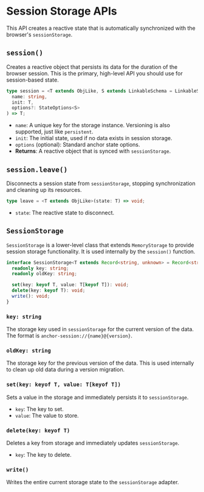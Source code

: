 # Session Storage APIs

This API creates a reactive state that is automatically synchronized with the browser's `sessionStorage`.

## `session()`

Creates a reactive object that persists its data for the duration of the browser session. This is the primary, high-level API you should use for session-based state.

```typescript
type session = <T extends ObjLike, S extends LinkableSchema = LinkableSchema>(
  name: string,
  init: T,
  options?: StateOptions<S>
) => T;
```

- `name`: A unique key for the storage instance. Versioning is also supported, just like `persistent`.
- `init`: The initial state, used if no data exists in session storage.
- `options` (optional): Standard anchor state options.
- **Returns**: A reactive object that is synced with `sessionStorage`.

## `session.leave()`

Disconnects a session state from `sessionStorage`, stopping synchronization and cleaning up its resources.

```typescript
type leave = <T extends ObjLike>(state: T) => void;
```

- `state`: The reactive state to disconnect.

## `SessionStorage`

`SessionStorage` is a lower-level class that extends `MemoryStorage` to provide session storage functionality. It is used internally by the `session()` function.

```typescript
interface SessionStorage<T extends Record<string, unknown> = Record<string, unknown>> extends MemoryStorage<T> {
  readonly key: string;
  readonly oldKey: string;

  set(key: keyof T, value: T[keyof T]): void;
  delete(key: keyof T): void;
  write(): void;
}
```

### `key: string`

The storage key used in `sessionStorage` for the current version of the data. The format is `anchor-session://{name}@{version}`.

### `oldKey: string`

The storage key for the previous version of the data. This is used internally to clean up old data during a version migration.

### `set(key: keyof T, value: T[keyof T])`

Sets a value in the storage and immediately persists it to `sessionStorage`.

- `key`: The key to set.
- `value`: The value to store.

### `delete(key: keyof T)`

Deletes a key from storage and immediately updates `sessionStorage`.

- `key`: The key to delete.

### `write()`

Writes the entire current storage state to the `sessionStorage` adapter.

